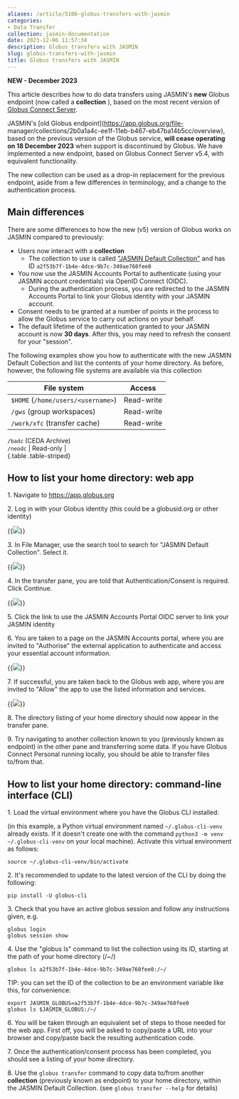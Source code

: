 ```yaml
---
aliases: /article/5106-globus-transfers-with-jasmin
categories:
- Data Transfer
collection: jasmin-documentation
date: 2023-12-06 11:57:34
description: Globus transfers with JASMIN
slug: globus-transfers-with-jasmin
title: Globus transfers with JASMIN
---
```


**NEW - December 2023**

This article describes how to do data transfers using JASMIN's **new** Globus
endpoint (now called a **collection** ), based on the most recent version of
[Globus Connect Server](https://www.globus.org/globus-connect-server).

JASMIN's [old Globus endpoint](https://app.globus.org/file-
manager/collections/2b0a1a4c-ee1f-11eb-b467-eb47ba14b5cc/overview), based on
the previous version of the Globus service, **will cease operating on 18
December 2023** when support is discontinued by Globus. We have implemented a
new endpoint, based on Globus Connect Server v5.4, with equivalent
functionality.

The new collection can be used as a drop-in replacement for the previous
endpoint, aside from a few differences in terminology, and a change to the
authentication process.

##  Main differences

There are some differences to how the new (v5) version of Globus works on JASMIN compared to previously:

  * Users now interact with a **collection**
    * The collection to use is called ["JASMIN Default Collection"](https://app.globus.org/file-manager/collections/a2f53b7f-1b4e-4dce-9b7c-349ae760fee0/overview) and has ID `a2f53b7f-1b4e-4dce-9b7c-349ae760fee0`
  * You now use the JASMIN Accounts Portal to authenticate (using your JASMIN account credentials) via OpenID Connect (OIDC). 
    * During the authentication process, you are redirected to the JASMIN Accounts Portal to link your Globus identity with your JASMIN account.
  * Consent needs to be granted at a number of points in the process to allow the Globus service to carry out actions on your behalf.
  * The default lifetime of the authentication granted to your JASMIN account is now **30 days**. After this, you may need to refresh the consent for your "session".

The following examples show you how to authenticate with the new JASMIN
Default Collection and list the contents of your home directory. As before,
however, the following file systems are available via this collection

File system  |  Access  
---|---  
`$HOME` (`/home/users/<username>`)  |  Read-write  
`/gws` (group workspaces)  |  Read-write  
`/work/xfc` (transfer cache)  |  Read-write  
`/badc` (CEDA Archive)  
`/neodc` |  Read-only  |  
{.table .table-striped}
  
##  How to list your home directory: web app

1\. Navigate to <https://app.globus.org>

2\. Log in with your Globus identity (this could be a globusid.org or other
identity)

{{<image src="img/docs/globus-transfers-with-jasmin/file-qEk9SPARZN.png" caption="log in">}}

3\. In File Manager, use the search tool to search for "JASMIN Default
Collection". Select it.

{{<image src="img/docs/globus-transfers-with-jasmin/file-LtMk6bD3Wz.png" caption="Find JASMIN Default Collection">}}

4\. In the transfer pane, you are told that Authentication/Consent is
required. Click Continue.

{{<image src="img/docs/globus-transfers-with-jasmin/file-pprxjkRNiw.png" caption="Consent">}}

5\. Click the link to use the JASMIN Accounts Portal OIDC server to link your
JASMIN identity

6\. You are taken to a page on the JASMIN Accounts portal, where you are
invited to "Authorise" the external application to authenticate and access
your essential account information.

{{<image src="img/docs/globus-transfers-with-jasmin/file-LEssDTYdfN.png" caption="Authorise application">}}

7\. If successful, you are taken back to the Globus web app, where you are
invited to "Allow" the app to use the listed information and services.

{{<image src="img/docs/globus-transfers-with-jasmin/file-lYBGlLIk9A.png" caption="Allow the app to use the info">}}

8\. The directory listing of your home directory should now appear in the
transfer pane.

9\. Try navigating to another collection known to you (previously known as
endpoint) in the other pane and transferring some data. If you have Globus
Connect Personal running locally, you should be able to transfer files to/from
that.

## How to list your home directory: command-line interface (CLI)

1\. Load the virtual environment where you have the Globus CLI installed:

(in this example, a Python virtual environment named `~/.globus-cli-venv`
already exists. If it doesn't create one with the command `python3 -m venv
~/.globus-cli-venv` on your local machine). Activate this virtual environment
as follows:

    
    
    source ~/.globus-cli-venv/bin/activate
    

2\. It's recommended to update to the latest version of the CLI by doing the
following:

    
    
    pip install -U globus-cli
    

3\. Check that you have an active globus session and follow any instructions
given, e.g.

    
    
    globus login
    globus session show
    

4\. Use the "globus ls" command to list the collection using its ID, starting
at the path of your home directory (/~/)

    
    
    globus ls a2f53b7f-1b4e-4dce-9b7c-349ae760fee0:/~/
    

TIP: you can set the ID of the collection to be an environment variable like
this, for convenience:

    
    
    export JASMIN_GLOBUS=a2f53b7f-1b4e-4dce-9b7c-349ae760fee0
    globus ls $JASMIN_GLOBUS:/~/
    

6\. You will be taken through an equivalent set of steps to those needed for
the web app. First off, you will be asked to copy/paste a URL into your
browser and copy/paste back the resulting authentication code.

7\. Once the authentication/consent process has been completed, you should see
a listing of your home directory.

8\. Use the `globus transfer` command to copy data to/from another
**collection** (previously known as endpoint) to your home directory, within
the JASMIN Default Collection. (see `globus transfer --help` for details)


